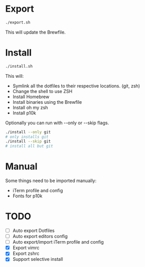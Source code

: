 # Export

```bash
./export.sh
```

This will update the Brewfile.

# Install

```bash
./install.sh
```

This will:

-   Symlink all the dotfiles to their respective locations. (git, zsh)
-   Change the shell to use ZSH
-   Install Homebrew
-   Install binaries using the Brewfile
-   Install oh my zsh
-   Install p10k

Optionally you can run with --only or --skip flags.

```bash
./install --only git
# only installs git
./install --skip git
# install all but git
```

# Manual

Some things need to be imported manually:

-   iTerm profile and config
-   Fonts for p10k

# TODO

-   [ ] Auto export Dotfiles
-   [ ] Auto export editors config
-   [ ] Auto export/import iTerm profile and config
-   [x] Export vimrc
-   [x] Export zshrc
-   [x] Support selective install

